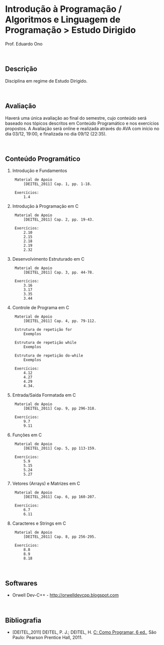# Introdução à Programação / Algoritmos e Linguagem de Programação > Estudo Dirigido

Prof. Eduardo Ono

<br>

## Descrição

Disciplina em regime de Estudo Dirigido.

<br>

## Avaliação

Haverá uma única avaliação ao final do semestre, cujo conteúdo será baseado nos tópicos descritos em Conteúdo Programático e nos exercícios propostos.
A Avaliação será online e realizada através do AVA com início no dia 03/12, 19:00, e finalizada no dia 09/12 (22:35).

<br>

## Conteúdo Programático

1. Introdução e Fundamentos

        Material de Apoio
            [DEITEL_2011] Cap. 1, pp. 1-18.

        Exercícios:
            1.4

1. Introdução à Programação em C

        Material de Apoio
            [DEITEL_2011] Cap. 2, pp. 19-43.

        Exercícios:
            2.10
            2.15
            2.18
            2.19
            2.32

1. Desenvolvimento Estruturado em C

        Material de Apoio
            [DEITEL_2011] Cap. 3, pp. 44-78.

        Exercícios:
            3.16
            3.17
            3.35
            3.44

1. Controle de Programa em C

        Material de Apoio
            [DEITEL_2011] Cap. 4, pp. 79-112.

        Estrutura de repetição for
            Exemplos

        Estrutura de repetição while
            Exemplos

        Estrutura de repetição do-while
            Exemplos

        Exercícios:
            4.12
            4.27
            4.29
            4.34.

1. Entrada/Saída Formatada em C

        Material de Apoio
            [DEITEL_2011] Cap. 9, pp 296-318.

        Exercícios:
            9.7
            9.11

1. Funções em C

        Material de Apoio
            [DEITEL_2011] Cap. 5, pp 113-159.

        Exercícios:
            5.9
            5.15
            5.24
            5.27

1. Vetores (Arrays) e Matrizes em C

        Material de Apoio
            [DEITEL_2011] Cap. 6, pp 160-207.

        Exercícios:
            6.7
            6.11

1. Caracteres e Strings em C

        Material de Apoio
            [DEITEL_2011] Cap. 8, pp 256-295.

        Exercícios:
            8.8
            8.9
            8.18

<br>

## Softwares

- Orwell Dev-C++ - http://orwelldevcpp.blogspot.com

<br>

## Bibliografia

* [DEITEL_2011] DEITEL, P. J.; DEITEL, H. [C: Como Programar, 6 ed.](https://plataforma.bvirtual.com.br/Acervo/Publicacao/2660), São Paulo: Pearson Prentice Hall, 2011.

<br>
